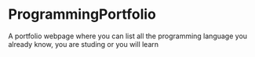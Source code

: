 # ProgrammingPortfolio
A portfolio webpage where you can list all the programming language you already know, you are studing or you will learn
